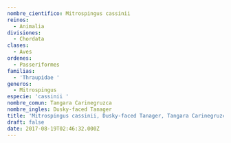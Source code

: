 ```yaml
---
nombre_cientifico: Mitrospingus cassinii
reinos:
  - Animalia
divisiones:
  - Chordata
clases:
  - Aves
ordenes:
  - Passeriformes
familias:
  - 'Thraupidae '
generos:
  - Mitrospingus
especie: 'cassinii '
nombre_comun: Tangara Carinegruzca
nombre_ingles: Dusky-faced Tanager
title: 'Mitrospingus cassinii, Dusky-faced Tanager, Tangara Carinegruzca'
draft: false
date: 2017-08-19T02:46:32.000Z
---
```


